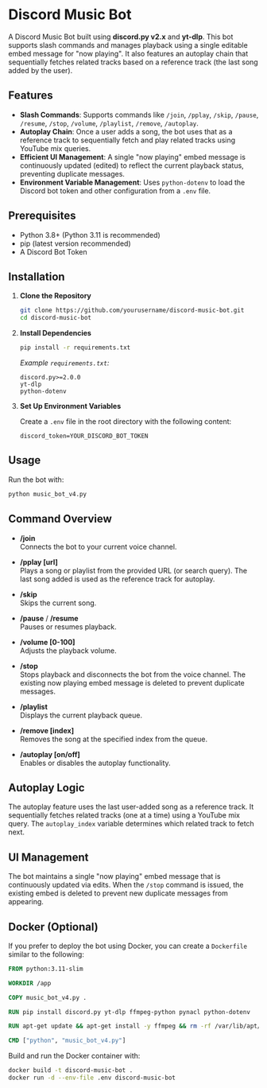 # Discord Music Bot

A Discord Music Bot built using **discord.py v2.x** and **yt-dlp**. This bot supports slash commands and manages playback using a single editable embed message for "now playing". It also features an autoplay chain that sequentially fetches related tracks based on a reference track (the last song added by the user).

## Features

- **Slash Commands**: Supports commands like `/join`, `/pplay`, `/skip`, `/pause`, `/resume`, `/stop`, `/volume`, `/playlist`, `/remove`, `/autoplay`.
- **Autoplay Chain**: Once a user adds a song, the bot uses that as a reference track to sequentially fetch and play related tracks using YouTube mix queries.
- **Efficient UI Management**: A single "now playing" embed message is continuously updated (edited) to reflect the current playback status, preventing duplicate messages.
- **Environment Variable Management**: Uses `python-dotenv` to load the Discord bot token and other configuration from a `.env` file.

## Prerequisites

- Python 3.8+ (Python 3.11 is recommended)
- pip (latest version recommended)
- A Discord Bot Token


## Installation

1. **Clone the Repository**

   ```bash
   git clone https://github.com/yourusername/discord-music-bot.git
   cd discord-music-bot
   ```

2. **Install Dependencies**

   ```bash
   pip install -r requirements.txt
   ```

   *Example `requirements.txt`:*
   ```
   discord.py>=2.0.0
   yt-dlp
   python-dotenv
   ```

3. **Set Up Environment Variables**

   Create a `.env` file in the root directory with the following content:

   ```
   discord_token=YOUR_DISCORD_BOT_TOKEN
   ```

## Usage

Run the bot with:

```bash
python music_bot_v4.py
```

## Command Overview

- **/join**  
  Connects the bot to your current voice channel.

- **/pplay [url]**  
  Plays a song or playlist from the provided URL (or search query). The last song added is used as the reference track for autoplay.

- **/skip**  
  Skips the current song.

- **/pause** / **/resume**  
  Pauses or resumes playback.

- **/volume [0-100]**  
  Adjusts the playback volume.

- **/stop**  
  Stops playback and disconnects the bot from the voice channel. The existing now playing embed message is deleted to prevent duplicate messages.

- **/playlist**  
  Displays the current playback queue.

- **/remove [index]**  
  Removes the song at the specified index from the queue.

- **/autoplay [on/off]**  
  Enables or disables the autoplay functionality.

## Autoplay Logic

The autoplay feature uses the last user-added song as a reference track. It sequentially fetches related tracks (one at a time) using a YouTube mix query. The `autoplay_index` variable determines which related track to fetch next.

## UI Management

The bot maintains a single "now playing" embed message that is continuously updated via edits. When the `/stop` command is issued, the existing embed is deleted to prevent new duplicate messages from appearing.

## Docker (Optional)

If you prefer to deploy the bot using Docker, you can create a `Dockerfile` similar to the following:

```dockerfile
FROM python:3.11-slim

WORKDIR /app

COPY music_bot_v4.py .

RUN pip install discord.py yt-dlp ffmpeg-python pynacl python-dotenv

RUN apt-get update && apt-get install -y ffmpeg && rm -rf /var/lib/apt/lists/*

CMD ["python", "music_bot_v4.py"]
```

Build and run the Docker container with:

```bash
docker build -t discord-music-bot .
docker run -d --env-file .env discord-music-bot
```
